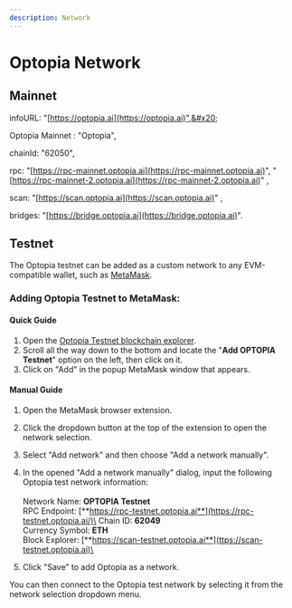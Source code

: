 ```yaml
---
description: Network
---
```


# Optopia Network

## **Mainnet**

infoURL: "[https://optopia.ai](https://optopia.ai)",&#x20;

Optopia Mainnet : "Optopia",&#x20;

chainId: "62050",&#x20;

rpc: "[https://rpc-mainnet.optopia.ai](https://rpc-mainnet.optopia.ai)", "[https://rpc-mainnet-2.optopia.ai](https://rpc-mainnet-2.optopia.ai)" ,

scan: "[https://scan.optopia.ai](https://scan.optopia.ai)" ,

bridges: "[https://bridge.optopia.ai](https://bridge.optopia.ai)".

## **Testnet**

The Optopia testnet can be added as a custom network to any EVM-compatible wallet, such as [MetaMask](https://metamask.io/).

### **Adding Optopia Testnet to MetaMask:**

#### **Quick Guide**

1. Open the [Optopia Testnet blockchain explorer](https://scan-testnet.optopia.ai/).
2. Scroll all the way down to the bottom and locate the "**Add OPTOPIA Testnet**" option on the left, then click on it.
3. Click on "Add" in the popup MetaMask window that appears.

#### **Manual Guide**

1. Open the MetaMask browser extension.
2. Click the dropdown button at the top of the extension to open the network selection.
3. Select "Add network" and then choose "Add a network manually".
4. In the opened "Add a network manually" dialog, input the following Optopia test network information: \
   \
   Network Name: **OPTOPIA Testnet** \
   RPC Endpoint: [**https://rpc-testnet.optopia.ai**](https://rpc-testnet.optopia.ai/)\
   Chain ID: **62049**\
   Currency Symbol: **ETH** \
   Block Explorer: [**https://scan-testnet.optopia.ai**](ttps://scan-testnet.optopia.ai)\

5. Click "Save" to add Optopia as a network.

You can then connect to the Optopia test network by selecting it from the network selection dropdown menu.

